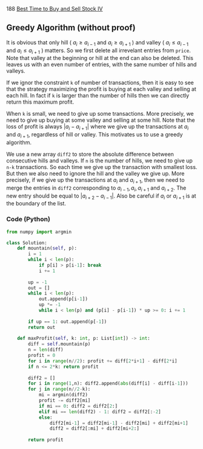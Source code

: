 188 [Best Time to Buy and Sell Stock IV](https://leetcode.com/problems/best-time-to-buy-and-sell-stock-iv/)

## Greedy Algorithm (without proof)
It is obvious that only hill ( $a_i \ge a_{i-1}$ and $a_i\ge a_{i+1}$ ) and valley ( $a_i \le a_{i-1}$ and $a_i\le a_{i+1}$ ) matters. So we first delete all irrevelant entries from `price`. Note that valley at the beginning or hill at the end can also be deleted. This leaves us with an even number of entries, with the same number of hills and valleys.

If we ignor the constraint `k` of number of transactions, then it is easy to see that the strategy maximizing the profit is buying at each valley and selling at each hill. In fact if `k` is larger than the number of hills then we can directly return this maximum profit. 

When `k` is small, we need to give up some transactions. More precisely, we need to give up buying at some valley and selling at some hill. Note that the loss of profit is always $|a_i-a_{i+1}|$ where we give up the transactions at $a_i$ and $a_{i+1},$ regardless of hill or valley. This motivates us to use a greedy algorithm. 

We use a new array `diff2` to store the absolute difference between consecutive hills and valleys. If `n` is the number of hills, we need to give up `n-k` transactions. So each time we give up the transaction with smallest loss. But then we also need to ignore the hill and the valley we give up. More precisely, if we give up the transactions at $a_i$ and $a_{i+1},$ then we need to merge the entries in `diff2` corresponding to $a_{i-1}, a_i, a_{i+1}$ and $a_{i+2}.$ The new entry should be equal to $|a_{i+2}-a_{i-1}|.$ Also be careful if $a_i$ or $a_{i+1}$ is at the boundary of the list.

### Code (Python)
```python
from numpy import argmin

class Solution:
    def mountain(self, p):
        i = 1
        while i < len(p):
            if p[i] > p[i-1]: break
            i += 1
        
        up = -1
        out = []
        while i < len(p):
            out.append(p[i-1])
            up *= -1
            while i < len(p) and (p[i] - p[i-1]) * up >= 0: i += 1
        
        if up == 1: out.append(p[-1])
        return out
    
    def maxProfit(self, k: int, p: List[int]) -> int:
        diff = self.mountain(p)
        n = len(diff)
        profit = 0
        for i in range(n//2): profit += diff[2*i+1] - diff[2*i]
        if n <= 2*k: return profit
        
        diff2 = []
        for i in range(1,n): diff2.append(abs(diff[i] - diff[i-1]))
        for j in range(n//2-k):
            mi = argmin(diff2)
            profit -= diff2[mi]
            if mi == 0: diff2 = diff2[2:]
            elif mi == len(diff2) - 1: diff2 = diff2[:-2]
            else: 
                diff2[mi-1] = diff2[mi-1] - diff2[mi] + diff2[mi+1]
                diff2 = diff2[:mi] + diff2[mi+2:]
    
        return profit
```
